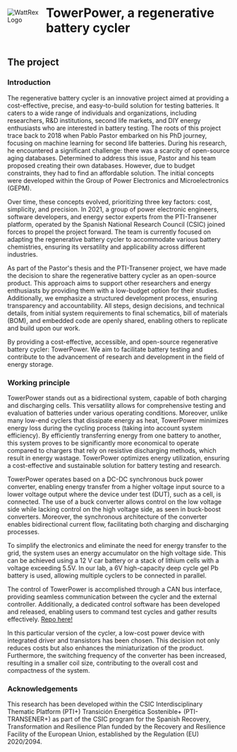 <div style="display: flex; align-items: center;">
  <img src="https://avatars.githubusercontent.com/u/131867390?s=200&v=4" alt="WattRex Logo" style="float: left; margin-right: 10px;">
    <h1>TowerPower, a regenerative battery cycler</h1>
</div>

## The project

### Introduction

The regenerative battery cycler is an innovative project aimed at providing a cost-effective, precise, and easy-to-build solution for testing batteries. It caters to a wide range of individuals and organizations, including researchers, R&D institutions, second life markets, and DIY energy enthusiasts who are interested in battery testing. The roots of this project trace back to 2018 when Pablo Pastor embarked on his PhD journey, focusing on machine learning for second life  batteries. During his research, he encountered a significant challenge: there was a scarcity of open-source aging databases. Determined to address this issue, Pastor and his team proposed creating  their own databases. However, due to budget constraints, they had to find an affordable solution. The initial concepts were developed within the Group of Power Electronics and Microelectronics (GEPM). 

Over time, these concepts evolved, prioritizing three key factors: cost, simplicity, and precision. In 2021, a group of power electronic engineers, software developers, and energy sector experts from the PTI-Transener platform, operated by the Spanish National Research Council (CSIC) joined forces to propel the project forward. The team is currently focused on adapting the regenerative battery cycler to accommodate various battery chemistries, ensuring its versatility and applicability across different industries. 

As part of the Pastor's thesis and the PTI-Transener project, we have made the decision to share the regenerative battery cycler as an open-source product. This approach aims to support other researchers and energy enthusiasts by providing them with a low-budget option for their studies. Additionally, we emphasize a structured development process, ensuring transparency and accountability. All steps, design decisions, and technical details, from initial system requirements to final schematics, bill of materials (BOM), and embedded code are openly shared, enabling others to replicate and build upon our work.

By providing a cost-effective, accessible, and open-source regenerative battery cycler: TowerPower. We aim to facilitate battery testing and contribute to the advancement of research and development in the field of energy storage.

### Working principle

TowerPower stands out as a bidirectional system, capable of both charging and discharging cells. This versatility allows for comprehensive testing and evaluation of batteries under various operating conditions. Moreover, unlike many low-end cyclers that dissipate energy as heat, TowerPower minimizes energy loss during the cycling process (taking into account system efficiency). By efficiently transferring energy from one battery to  another, this system proves to be significantly more economical to operate compared to chargers that rely on resistive discharging methods, which result in energy wastage. TowerPower optimizes energy utilization, ensuring a cost-effective and sustainable solution for battery testing and research.

TowerPower operates based on a DC-DC synchronous buck power converter, enabling energy transfer from a higher voltage input source to a lower voltage output where the device under test (DUT), such as a cell, is connected. The use of a buck converter allows control on the low voltage side while lacking control on the high voltage side, as seen in buck-boost converters. Moreover, the synchronous architecture of the converter enables bidirectional current flow, facilitating both charging and discharging processes.

To simplify the electronics and eliminate the need for energy transfer to the grid, the system uses an energy accumulator on the high voltage side. This can be achieved using a 12 V car battery or a stack of lithium cells with a voltage exceeding 5.5V. In our lab, a 6V high-capacity deep cycle gel Pb battery is used, allowing multiple cyclers to be connected in parallel.

The control of TowerPower is accomplished through a CAN bus interface, providing seamless communication between the cycler and the external controller. Additionally, a dedicated control software has been developed and released, enabling users to command test cycles and gather results effectively. [Repo here!](https://github.com/WattRex/Battery-Cyclers-Controler)

In this particular version of the cycler, a low-cost power device with integrated driver and transistors has been chosen. This decision not only reduces costs but also enhances the miniaturization of the product. Furthermore, the switching frequency of the converter has been increased, resulting in a smaller coil size, contributing to the overall cost and compactness of the system.

### Acknowledgements
This research has been developed within the CSIC Interdisciplinary Thematic Platform (PTI+) Transición Energética Sostenible+ (PTI-TRANSENER+) as part of the CSIC program for the Spanish Recovery, Transformation and Resilience Plan funded by the Recovery and Resilience Facility of the European Union, established by the Regulation (EU) 2020/2094.

